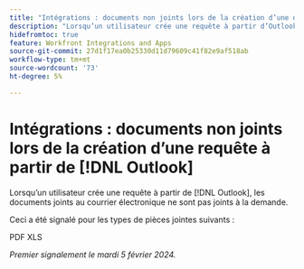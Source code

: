 ```yaml
---
title: "Intégrations : documents non joints lors de la création d’une demande à partir d’Outlook"
description: "Lorsqu’un utilisateur crée une requête à partir d’Outlook, les documents joints au courrier électronique ne sont pas joints à la requête."
hidefromtoc: true
feature: Workfront Integrations and Apps
source-git-commit: 27d1f17ea0b25330d11d79609c41f82e9af518ab
workflow-type: tm+mt
source-wordcount: '73'
ht-degree: 5%

---
```



# Intégrations : documents non joints lors de la création d’une requête à partir de [!DNL Outlook]

Lorsqu’un utilisateur crée une requête à partir de [!DNL Outlook], les documents joints au courrier électronique ne sont pas joints à la demande.

Ceci a été signalé pour les types de pièces jointes suivants :

PDF XLS

_Premier signalement le mardi 5 février 2024._
